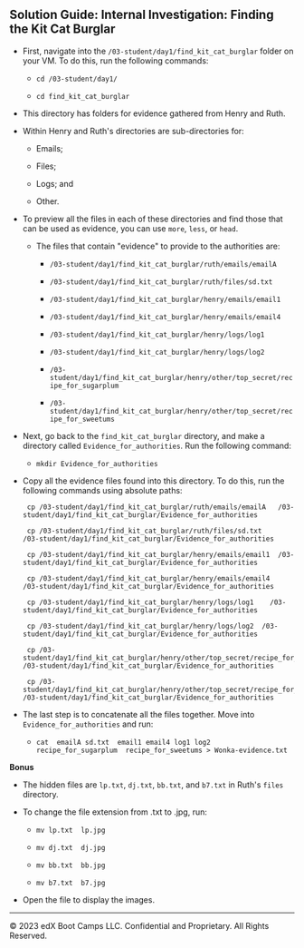 ## Solution Guide: Internal Investigation: Finding the Kit Cat Burglar

- First, navigate into the `/03-student/day1/find_kit_cat_burglar` folder on your VM. To do this, run the following commands:

  - `cd /03-student/day1/`

  - `cd find_kit_cat_burglar`

-  This directory has folders for evidence gathered from Henry and Ruth.

- Within Henry and Ruth's directories are sub-directories for:

     - Emails;

     - Files;

     - Logs; and

     - Other.

- To preview all the files in each of these directories and find those that can be used as evidence, you can use `more`, `less`, or `head`.

  - The files that contain "evidence" to provide to the authorities are: 

    * `/03-student/day1/find_kit_cat_burglar/ruth/emails/emailA`

    * `/03-student/day1/find_kit_cat_burglar/ruth/files/sd.txt`

    * `/03-student/day1/find_kit_cat_burglar/henry/emails/email1`

    * `/03-student/day1/find_kit_cat_burglar/henry/emails/email4`

    * `/03-student/day1/find_kit_cat_burglar/henry/logs/log1`

    * `/03-student/day1/find_kit_cat_burglar/henry/logs/log2`

    * `/03-student/day1/find_kit_cat_burglar/henry/other/top_secret/recipe_for_sugarplum`

    * `/03-student/day1/find_kit_cat_burglar/henry/other/top_secret/recipe_for_sweetums`     
   
- Next, go back to  the `find_kit_cat_burglar` directory, and make a directory called `Evidence_for_authorities`. Run the following command:

  - `mkdir Evidence_for_authorities`

- Copy all the evidence files found into this directory. To do this, run the following commands using absolute paths:
            
       cp /03-student/day1/find_kit_cat_burglar/ruth/emails/emailA   /03-student/day1/find_kit_cat_burglar/Evidence_for_authorities

       cp /03-student/day1/find_kit_cat_burglar/ruth/files/sd.txt     /03-student/day1/find_kit_cat_burglar/Evidence_for_authorities

       cp /03-student/day1/find_kit_cat_burglar/henry/emails/email1  /03-student/day1/find_kit_cat_burglar/Evidence_for_authorities

       cp /03-student/day1/find_kit_cat_burglar/henry/emails/email4   /03-student/day1/find_kit_cat_burglar/Evidence_for_authorities

       cp /03-student/day1/find_kit_cat_burglar/henry/logs/log1    /03-student/day1/find_kit_cat_burglar/Evidence_for_authorities

       cp /03-student/day1/find_kit_cat_burglar/henry/logs/log2  /03-student/day1/find_kit_cat_burglar/Evidence_for_authorities

       cp /03-student/day1/find_kit_cat_burglar/henry/other/top_secret/recipe_for_sugarplum    /03-student/day1/find_kit_cat_burglar/Evidence_for_authorities

       cp /03-student/day1/find_kit_cat_burglar/henry/other/top_secret/recipe_for_sweetums  /03-student/day1/find_kit_cat_burglar/Evidence_for_authorities
    
-  The last step is to concatenate all the files together. Move into `Evidence_for_authorities` and run:

   - `cat  emailA sd.txt  email1 email4 log1 log2     recipe_for_sugarplum  recipe_for_sweetums > Wonka-evidence.txt` 

 **Bonus**
 
 - The hidden files are `lp.txt`, `dj.txt`, `bb.txt`, and `b7.txt` in Ruth's `files` directory.

 - To change the file extension from .txt to .jpg, run:

   - `mv lp.txt  lp.jpg`

   - `mv dj.txt  dj.jpg`

   - `mv bb.txt  bb.jpg`

   - `mv b7.txt  b7.jpg`
   
 - Open the file to display the images. 

--- 

© 2023 edX Boot Camps LLC. Confidential and Proprietary. All Rights Reserved.
